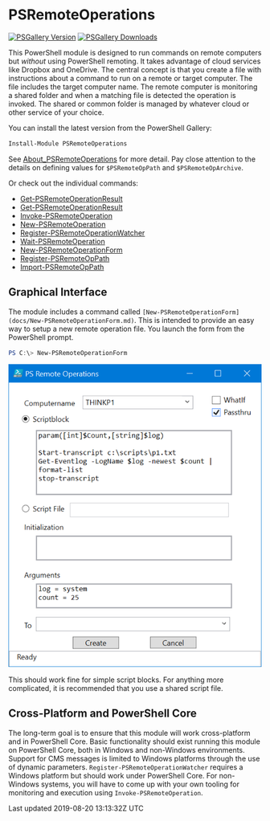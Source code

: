 # PSRemoteOperations

[![PSGallery Version](https://img.shields.io/powershellgallery/v/PSRemoteOperations.png?style=for-the-badge&logo=powershell&label=PowerShell%20Gallery)](https://www.powershellgallery.com/packages/PSRemoteOperations/) [![PSGallery Downloads](https://img.shields.io/powershellgallery/dt/PSRemoteOperations.png?style=for-the-badge&label=Downloads)](https://www.powershellgallery.com/packages/PSRemoteOperations/)


This PowerShell module is designed to run commands on remote computers but _without_ using PowerShell remoting. It takes advantage of cloud services like Dropbox and OneDrive. The central concept is that you create a file with instructions about a command to run on a remote or target computer. The file includes the target computer name. The remote computer is monitoring a shared folder and when a matching file is detected the operation is invoked. The shared or common folder is managed by whatever cloud or other service of your choice.

You can install the latest version from the PowerShell Gallery:

```powershell
Install-Module PSRemoteOperations
```

See [About_PSRemoteOperations](docs/about_PSRemoteOperations.md) for more detail. Pay close attention to the details on defining values for `$PSRemoteOpPath` and `$PSRemoteOpArchive`.

Or check out the individual commands:

+ [Get-PSRemoteOperationResult](docs/Get-PSRemoteOperation.md)
+ [Get-PSRemoteOperationResult](docs/Get-PSRemoteOperationResult.md)
+ [Invoke-PSRemoteOperation](docs/Invoke-PSRemoteOperation.md)
+ [New-PSRemoteOperation](docs/New-PSRemoteOperation.md)
+ [Register-PSRemoteOperationWatcher](docs/Register-PSRemoteOperationWatcher.md)
+ [Wait-PSRemoteOperation](docs/Wait-PSRemoteOperation.md)
+ [New-PSRemoteOperationForm](docs/New-PSRemoteOperationForm.md)
+ [Register-PSRemoteOpPath](docs/Register-PSRemoteOpPath.md)
+ [Import-PSRemoteOpPath](docs/Import-PSRemoteOpPath.md)

## Graphical Interface

The module includes a command called `[New-PSRemoteOperationForm](docs/New-PSRemoteOperationForm.md)`. This is intended to provide an easy way to setup a new remote operation file. You launch the form from the PowerShell prompt.

```powershell
PS C:\> New-PSRemoteOperationForm
```

![RemoteOperationForm](assets/new-remoteop-form.png)

This should work fine for simple script blocks. For anything more complicated, it is recommended that you use a shared script file.

## Cross-Platform and PowerShell Core

The long-term goal is to ensure that this module will work cross-platform and in PowerShell Core. Basic functionality should exist running this module on PowerShell Core, both in Windows and non-Windows environments. Support for CMS messages is limited to Windows platforms through the use of dynamic parameters. `Register-PSRemoteOperationWatcher` requires a Windows platform but should work under PowerShell Core. For non-Windows systems, you will have to come up with your own tooling for monitoring and execution using `Invoke-PSRemoteOperation`.

Last updated 2019-08-20 13:13:32Z UTC
